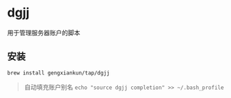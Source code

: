 # dgjj
用于管理服务器账户的脚本

## 安装
```bash
brew install gengxiankun/tap/dgjj
```
> 自动填充账户别名
> `echo "source dgjj completion" >> ~/.bash_profile`
